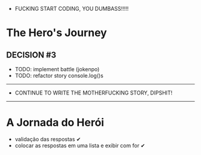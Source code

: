 + FUCKING START CODING, YOU DUMBASS!!!!! 

# **The Hero's Journey**

## DECISION #3

+ TODO: implement battle (jokenpo)
+ TODO: refactor story console.log()s

---

+ CONTINUE TO WRITE THE MOTHERFUCKING STORY, DIPSHIT!

---

# **A Jornada do Herói**

+ validação das respostas ✔
+ colocar as respostas em uma lista e exibir com for ✔